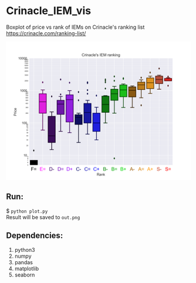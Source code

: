 # Crinacle_IEM_vis
Boxplot of price vs rank of IEMs on Crinacle's ranking list
https://crinacle.com/ranking-list/

![alt text](https://github.com/BorisLestsov/Crinacle_IEM_vis/blob/master/result/log.png "Log scale plot")

## Run:
$ `python plot.py`  
Result will be saved to `out.png`

## Dependencies:
1. python3
2. numpy
3. pandas
4. matplotlib
5. seaborn
